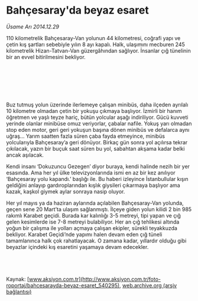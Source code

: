 # Bahçesaray'da beyaz esaret

*Üsame Arı 2014.12.29*

<div class="pNewsDetailMainContent" itemprop="articleBody">
 <p>
  110 kilometrelik Bahçesaray-Van yolunun 44 kilometresi, coğrafi yapı ve çetin kış şartları sebebiyle yılın 8 ayı kapalı. Halk, ulaşımını mecburen 245 kilometrelik Hizan-Tatvan-Van güzergâhından sağlıyor. İnsanlar çığ tünelinin bir an evvel bitirilmesini bekliyor.
 </p>
 <p>
  <img alt="" src="http://web.archive.org/web/20150104183024im_/http://medya.aksiyon.com.tr//aksiyon/2014/12/29/550998.jpg "/>
 </p>
 <p>
  <img alt="" src="http://web.archive.org/web/20150104183024im_/http://medya.aksiyon.com.tr//aksiyon/2014/12/29/550999.jpg "/>
 </p>
 <p>
  <img alt="" src="http://web.archive.org/web/20150104183024im_/http://medya.aksiyon.com.tr//aksiyon/2014/12/29/551000.jpg "/>
 </p>
 <p>
  <img alt="" src="http://web.archive.org/web/20150104183024im_/http://medya.aksiyon.com.tr//aksiyon/2014/12/29/551001.jpg "/>
 </p>
 <p>
  <img alt="" src="http://web.archive.org/web/20150104183024im_/http://medya.aksiyon.com.tr//aksiyon/2014/12/29/551002.jpg "/>
 </p>
 <p>
  <img alt="" src="http://web.archive.org/web/20150104183024im_/http://medya.aksiyon.com.tr//aksiyon/2014/12/29/551003.jpg "/>
 </p>
 <p>
  <img alt="" src="http://web.archive.org/web/20150104183024im_/http://medya.aksiyon.com.tr//aksiyon/2014/12/29/551004.jpg "/>
 </p>
 <p>
 </p>
 <p>
  Buz tutmuş yolun üzerinde ilerlemeye çalışan minibüs, daha ilçeden ayrılalı 10 kilometre olmadan çetin bir yokuşu çıkmaya başlıyor. İzmirli bir hanım öğretmen ve yaşlı teyze hariç, bütün yolcular aşağı indiriliyor. Gücü kuvveti yerinde olanlar minibüse omuz veriyorlar, çabalar nafile. Yokuş yarı olmadan stop eden motor, geri geri yokuşun başına dönen minibüs ve defalarca aynı uğraş... Yarım saatten fazla süren çaba fayda etmeyince, minibüs yolcularıyla Bahçesaray’a geri dönüyor. Birkaç gün sonra yol açılırsa tekrar çıkılacak, yazın bir buçuk saat süren bu yol, sabahtan akşama kadar belki ancak aşılacak.
 </p>
 <p>
  Kendi insanı ‘Dokuzuncu Gezegen’ diyor buraya, kendi halinde nezih bir yer esasında. Ama her yıl ülke televizyonlarında ismi en az bir kez anılıyor ‘Bahçesaray yolu kapandı.’ başlığı ile. Bu haberi izleyince İstanbullular kışın geldiğini anlayıp gardıroplarından kışlık giysileri çıkarmaya başlıyor ama kazak, kaşkol giymek aylar sonraya nasip oluyor.
 </p>
 <p>
  Her yıl mayıs ya da haziran aylarında açılabilen Bahçesaray-Van yolunda, geçen sene 20 Mart’ta ulaşım sağlanmıştı. İlçeye giden yolun kilidi 2 bin 985 rakımlı Karabet geçidi. Burada kar kalınlığı 3-5 metreyi, tipi yapan ve çığ gelen kesimlerde ise 7-8 metreyi bulabiliyor. Her an çığ tehlikesi altında yoğun bir çalışma ile yolları açmaya çalışan ekipler, sürekli teyakkuzda bekliyor. Karabet Geçidi’nde yapımı halen devam eden çığ tüneli tamamlanınca halk çok rahatlayacak. O zamana kadar, yıllardır olduğu gibi beyazlar içindeki kış esaretini yaşamaya devam edecekler.
 </p>
 <p>
  <img alt="" src="http://web.archive.org/web/20150104183024im_/http://medya.aksiyon.com.tr//aksiyon/2014/12/29/551005.jpg "/>
 </p>
 <p>
  <img alt="" src="http://web.archive.org/web/20150104183024im_/http://medya.aksiyon.com.tr//aksiyon/2014/12/29/551006.jpg "/>
 </p>
 <p>
  <img alt="" src="http://web.archive.org/web/20150104183024im_/http://medya.aksiyon.com.tr//aksiyon/2014/12/29/551007.jpg "/>
 </p>
 <p>
  <img alt="" src="http://web.archive.org/web/20150104183024im_/http://medya.aksiyon.com.tr//aksiyon/2014/12/29/551008.jpg "/>
 </p>
</div>


Kaynak: [www.aksiyon.com.tr](http://www.aksiyon.com.tr/foto-roportaj/bahcesarayda-beyaz-esaret_540295), [web.archive.org (arşiv bağlantısı)](http://web.archive.org/web/20150104183024/http://www.aksiyon.com.tr/foto-roportaj/bahcesarayda-beyaz-esaret_540295)
